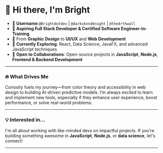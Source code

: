 # 👋 Hi there, I'm Bright 

- 👤 **Username**:`@Brightdotdev` | `@darksknndknight` | `@the4rthwall` 
- 🚀 **Aspiring Full Stack Developer & Certified Software Engineer-in-Training**
- 🎨 From **Graphic Design** to **UI/UX** and **Web Development**
- 🌱 **Currently Exploring**: React, Data Science, JavaFX, and advanced JavaScript techniques 
- 🤝 **Open to Collaborations**: Open-source projects in **JavaScript**, **Node.js**, **Frontend & Backend Development** 

---

### 🔥 What Drives Me
Curiosity fuels my journey—from color theory and accessibility in web design to building AI-driven predictive models. I’m always excited to learn and implement new tools, especially if they enhance user experience, boost performance, or solve real-world problems.

---

### 💡 Interested in...
I'm all about working with like-minded devs on impactful projects. If you’re building something awesome in **JavaScript**, **Node.js**, or **data science**, let's connect! 

---
